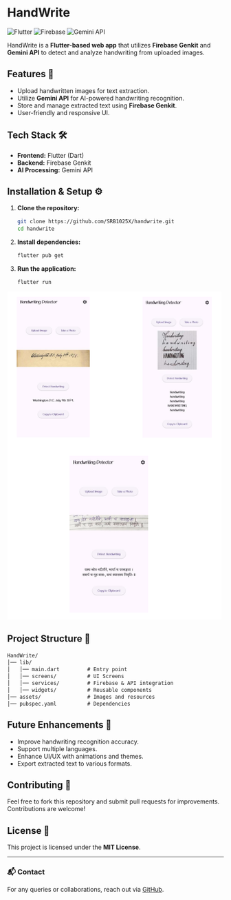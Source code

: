 # HandWrite

![Flutter](https://img.shields.io/badge/Flutter-Framework-blue?logo=flutter)
![Firebase](https://img.shields.io/badge/Firebase-Backend-orange?logo=firebase)
![Gemini API](https://img.shields.io/badge/Gemini%20API-AI%20Processing-purple?logo=googlecloud)

HandWrite is a **Flutter-based web app** that utilizes **Firebase Genkit** and **Gemini API** to detect and analyze handwriting from uploaded images.

## Features 🚀
- Upload handwritten images for text extraction.
- Utilize **Gemini API** for AI-powered handwriting recognition.
- Store and manage extracted text using **Firebase Genkit**.
- User-friendly and responsive UI.

## Tech Stack 🛠️
- **Frontend:** Flutter (Dart)
- **Backend:** Firebase Genkit
- **AI Processing:** Gemini API

## Installation & Setup ⚙️
1. **Clone the repository:**
   ```bash
   git clone https://github.com/SRB1025X/handwrite.git
   cd handwrite
   ```
2. **Install dependencies:**
   ```bash
   flutter pub get
   ```
3. **Run the application:**
   ```bash
   flutter run
   ```

![Alt Text](assets/hand.png)

## Project Structure 📂
```
HandWrite/
│── lib/
│   │── main.dart         # Entry point
│   │── screens/          # UI Screens
│   │── services/         # Firebase & API integration
│   │── widgets/          # Reusable components
│── assets/               # Images and resources
│── pubspec.yaml          # Dependencies
```

## Future Enhancements 🔮
- Improve handwriting recognition accuracy.
- Support multiple languages.
- Enhance UI/UX with animations and themes.
- Export extracted text to various formats.

## Contributing 🤝
Feel free to fork this repository and submit pull requests for improvements. Contributions are welcome!

## License 📜
This project is licensed under the **MIT License**.

---

### 📬 Contact
For any queries or collaborations, reach out via [GitHub](https://github.com/SRB1025X).
